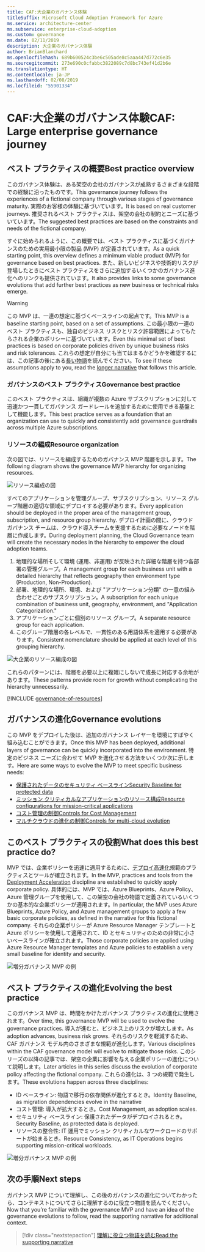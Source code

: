 ```yaml
---
title: CAF:大企業のガバナンス体験
titleSuffix: Microsoft Cloud Adoption Framework for Azure
ms.service: architecture-center
ms.subservice: enterprise-cloud-adoption
ms.custom: governance
ms.date: 02/11/2019
description: 大企業のガバナンス体験
author: BrianBlanchard
ms.openlocfilehash: 689b600524c3be6c505ade8c5aaa447d772c6e35
ms.sourcegitcommit: 273e690c0cfabbc3822089c7d8bc743ef41d2b6e
ms.translationtype: HT
ms.contentlocale: ja-JP
ms.lasthandoff: 02/08/2019
ms.locfileid: "55901334"
---
```

# <a name="caf-large-enterprise-governance-journey"></a><span data-ttu-id="b2565-103">CAF:大企業のガバナンス体験</span><span class="sxs-lookup"><span data-stu-id="b2565-103">CAF: Large enterprise governance journey</span></span>

## <a name="best-practice-overview"></a><span data-ttu-id="b2565-104">ベスト プラクティスの概要</span><span class="sxs-lookup"><span data-stu-id="b2565-104">Best practice overview</span></span>

<span data-ttu-id="b2565-105">このガバナンス体験は、ある架空の会社のガバナンスが成熟するさまざまな段階での経験に沿ったものです。</span><span class="sxs-lookup"><span data-stu-id="b2565-105">This governance journey follows the experiences of a fictional company through various stages of governance maturity.</span></span> <span data-ttu-id="b2565-106">実際のお客様の体験に基づいています。</span><span class="sxs-lookup"><span data-stu-id="b2565-106">It is based on real customer journeys.</span></span> <span data-ttu-id="b2565-107">推奨されるベスト プラクティスは、架空の会社の制約とニーズに基づいています。</span><span class="sxs-lookup"><span data-stu-id="b2565-107">The suggested best practices are based on the constraints and needs of the fictional company.</span></span>

<span data-ttu-id="b2565-108">すぐに始められるように、この概要では、ベスト プラクティスに基づくガバナンスのための実用最小限の製品 (MVP) が定義されています。</span><span class="sxs-lookup"><span data-stu-id="b2565-108">As a quick starting point, this overview defines a minimum viable product (MVP) for governance based on best practices.</span></span> <span data-ttu-id="b2565-109">また、新しいビジネスや技術的リスクが登場したときにベスト プラクティスをさらに追加するいくつかのガバナンス進化へのリンクも提供されています。</span><span class="sxs-lookup"><span data-stu-id="b2565-109">It also provides links to some governance evolutions that add further best practices as new business or technical risks emerge.</span></span>

> [!WARNING]
> <span data-ttu-id="b2565-110">この MVP は、一連の想定に基づくベースラインの起点です。</span><span class="sxs-lookup"><span data-stu-id="b2565-110">This MVP is a baseline starting point, based on a set of assumptions.</span></span> <span data-ttu-id="b2565-111">この最小限の一連のベスト プラクティスも、独自のビジネス リスクとリスク許容範囲によってもたらされる企業のポリシーに基づいています。</span><span class="sxs-lookup"><span data-stu-id="b2565-111">Even this minimal set of best practices is based on corporate policies driven by unique business risks and risk tolerances.</span></span> <span data-ttu-id="b2565-112">これらの想定が自分にも当てはまるかどうかを確認するには、この記事の後にある[長い物語](./narrative.md)を読んでください。</span><span class="sxs-lookup"><span data-stu-id="b2565-112">To see if these assumptions apply to you, read the [longer narrative](./narrative.md) that follows this article.</span></span>

### <a name="governance-best-practice"></a><span data-ttu-id="b2565-113">ガバナンスのベスト プラクティス</span><span class="sxs-lookup"><span data-stu-id="b2565-113">Governance best practice</span></span>

<span data-ttu-id="b2565-114">このベスト プラクティスは、組織が複数の Azure サブスクリプションに対して迅速かつ一貫してガバナンス ガードレールを追加するために使用できる基盤として機能します。</span><span class="sxs-lookup"><span data-stu-id="b2565-114">This best practice serves as a foundation that an organization can use to quickly and consistently add governance guardrails across multiple Azure subscriptions.</span></span>

### <a name="resource-organization"></a><span data-ttu-id="b2565-115">リソースの編成</span><span class="sxs-lookup"><span data-stu-id="b2565-115">Resource organization</span></span>

<span data-ttu-id="b2565-116">次の図では、リソースを編成するためのガバナンス MVP 階層を示します。</span><span class="sxs-lookup"><span data-stu-id="b2565-116">The following diagram shows the governance MVP hierarchy for organizing resources.</span></span>

![リソース編成の図](../../../_images/governance/resource-organization.png)

<span data-ttu-id="b2565-118">すべてのアプリケーションを管理グループ、サブスクリプション、リソース グループ階層の適切な領域にデプロイする必要があります。</span><span class="sxs-lookup"><span data-stu-id="b2565-118">Every application should be deployed in the proper area of the management group, subscription, and resource group hierarchy.</span></span> <span data-ttu-id="b2565-119">デプロイ計画の間に、クラウド ガバナンス チームは、クラウド導入チームを支援するために必要なノードを階層に作成します。</span><span class="sxs-lookup"><span data-stu-id="b2565-119">During deployment planning, the Cloud Governance team will create the necessary nodes in the hierarchy to empower the cloud adoption teams.</span></span>

1. <span data-ttu-id="b2565-120">地理的な場所そして環境 (運用、非運用) が反映された詳細な階層を持つ各部署の管理グループ。</span><span class="sxs-lookup"><span data-stu-id="b2565-120">A management group for each business unit with a detailed hierarchy that reflects geography then environment type (Production, Non-Production).</span></span>
2. <span data-ttu-id="b2565-121">部署、地理的な場所、環境、および "アプリケーション分類" の一意の組み合わせごとのサブスクリプション。</span><span class="sxs-lookup"><span data-stu-id="b2565-121">A subscription for each unique combination of business unit, geography, environment, and "Application Categorization."</span></span>
3. <span data-ttu-id="b2565-122">アプリケーションごとに個別のリソース グループ。</span><span class="sxs-lookup"><span data-stu-id="b2565-122">A separate resource group for each application.</span></span>
4. <span data-ttu-id="b2565-123">このグループ階層の各レベルで、一貫性のある用語体系を適用する必要があります。</span><span class="sxs-lookup"><span data-stu-id="b2565-123">Consistent nomenclature should be applied at each level of this grouping hierarchy.</span></span>

![大企業のリソース編成の図](../../../_images/governance/large-enterprise-resource-organization.png)

<span data-ttu-id="b2565-125">これらのパターンには、階層を必要以上に複雑にしないで成長に対応する余地があります。</span><span class="sxs-lookup"><span data-stu-id="b2565-125">These patterns provide room for growth without complicating the hierarchy unnecessarily.</span></span>

[!INCLUDE [governance-of-resources](../../../../../includes/cloud-adoption/governance/governance-of-resources.md)]

## <a name="governance-evolutions"></a><span data-ttu-id="b2565-126">ガバナンスの進化</span><span class="sxs-lookup"><span data-stu-id="b2565-126">Governance evolutions</span></span>

<span data-ttu-id="b2565-127">この MVP をデプロイした後は、追加のガバナンス レイヤーを環境にすばやく組み込むことができます。</span><span class="sxs-lookup"><span data-stu-id="b2565-127">Once this MVP has been deployed, additional layers of governance can be quickly incorporated into the environment.</span></span> <span data-ttu-id="b2565-128">特定のビジネス ニーズに合わせて MVP を進化させる方法をいくつか次に示します。</span><span class="sxs-lookup"><span data-stu-id="b2565-128">Here are some ways to evolve the MVP to meet specific business needs:</span></span>

- [<span data-ttu-id="b2565-129">保護されたデータのセキュリティ ベースライン</span><span class="sxs-lookup"><span data-stu-id="b2565-129">Security Baseline for protected data</span></span>](./security-baseline-evolution.md)
- [<span data-ttu-id="b2565-130">ミッション クリティカルなアプリケーションのリソース構成</span><span class="sxs-lookup"><span data-stu-id="b2565-130">Resource configurations for mission-critical applications</span></span>](./resource-consistency-evolution.md)
- [<span data-ttu-id="b2565-131">コスト管理の制御</span><span class="sxs-lookup"><span data-stu-id="b2565-131">Controls for Cost Management</span></span>](./cost-management-evolution.md)
- [<span data-ttu-id="b2565-132">マルチクラウドの進化の制御</span><span class="sxs-lookup"><span data-stu-id="b2565-132">Controls for multi-cloud evolution</span></span>](./multi-cloud-evolution.md)

<!-- markdownlint-disable MD026 -->

## <a name="what-does-this-best-practice-do"></a><span data-ttu-id="b2565-133">このベスト プラクティスの役割</span><span class="sxs-lookup"><span data-stu-id="b2565-133">What does this best practice do?</span></span>

<span data-ttu-id="b2565-134">MVP では、企業ポリシーを迅速に適用するために、[デプロイ高速化](../../deployment-acceleration/overview.md)規範のプラクティスとツールが確立されます。</span><span class="sxs-lookup"><span data-stu-id="b2565-134">In the MVP, practices and tools from the [Deployment Acceleration](../../deployment-acceleration/overview.md) discipline are established to quickly apply corporate policy.</span></span> <span data-ttu-id="b2565-135">具体的には、MVP では、Azure Blueprints、Azure Policy、Azure 管理グループを使用して、この架空の会社の物語で定義されているいくつかの基本的な企業ポリシーが適用されます。</span><span class="sxs-lookup"><span data-stu-id="b2565-135">In particular, the MVP uses Azure Blueprints, Azure Policy, and Azure management groups to apply a few basic corporate policies, as defined in the narrative for this fictional company.</span></span> <span data-ttu-id="b2565-136">それらの企業ポリシーが Azure Resource Manager テンプレートと Azure ポリシーを使用して適用されて、ID とセキュリティのための非常に小さいベースラインが確立されます。</span><span class="sxs-lookup"><span data-stu-id="b2565-136">Those corporate policies are applied using Azure Resource Manager templates and Azure policies to establish a very small baseline for identity and security.</span></span>

![増分ガバナンス MVP の例](../../../_images/governance/governance-mvp.png)

## <a name="evolving-the-best-practice"></a><span data-ttu-id="b2565-138">ベスト プラクティスの進化</span><span class="sxs-lookup"><span data-stu-id="b2565-138">Evolving the best practice</span></span>

<span data-ttu-id="b2565-139">このガバナンス MVP は、時間をかけたガバナンス プラクティスの進化に使用されます。</span><span class="sxs-lookup"><span data-stu-id="b2565-139">Over time, this governance MVP will be used to evolve the governance practices.</span></span> <span data-ttu-id="b2565-140">導入が進むと、ビジネス上のリスクが増大します。</span><span class="sxs-lookup"><span data-stu-id="b2565-140">As adoption advances, business risk grows.</span></span> <span data-ttu-id="b2565-141">それらのリスクを軽減するため、CAF ガバナンス モデル内のさまざまな規範が進化します。</span><span class="sxs-lookup"><span data-stu-id="b2565-141">Various disciplines within the CAF governance model will evolve to mitigate those risks.</span></span> <span data-ttu-id="b2565-142">このシリーズの以降の記事では、架空の企業に影響を与える企業ポリシーの進化について説明します。</span><span class="sxs-lookup"><span data-stu-id="b2565-142">Later articles in this series discuss the evolution of corporate policy affecting the fictional company.</span></span> <span data-ttu-id="b2565-143">これらの進化は、3 つの規範で発生します。</span><span class="sxs-lookup"><span data-stu-id="b2565-143">These evolutions happen across three disciplines:</span></span>

- <span data-ttu-id="b2565-144">ID ベースライン: 物語で移行の依存関係が進化するとき。</span><span class="sxs-lookup"><span data-stu-id="b2565-144">Identity Baseline, as migration dependencies evolve in the narrative</span></span>
- <span data-ttu-id="b2565-145">コスト管理: 導入が拡大するとき。</span><span class="sxs-lookup"><span data-stu-id="b2565-145">Cost Management, as adoption scales.</span></span>
- <span data-ttu-id="b2565-146">セキュリティ ベースライン: 保護されたデータがデプロイされるとき。</span><span class="sxs-lookup"><span data-stu-id="b2565-146">Security Baseline, as protected data is deployed.</span></span>
- <span data-ttu-id="b2565-147">リソースの整合性: IT 運用でミッション クリティカルなワークロードのサポートが始まるとき。</span><span class="sxs-lookup"><span data-stu-id="b2565-147">Resource Consistency, as IT Operations begins supporting mission-critical workloads.</span></span>

![増分ガバナンス MVP の例](../../../_images/governance/governance-evolution-large.png)

## <a name="next-steps"></a><span data-ttu-id="b2565-149">次の手順</span><span class="sxs-lookup"><span data-stu-id="b2565-149">Next steps</span></span>

<span data-ttu-id="b2565-150">ガバナンス MVP について理解し、この後のガバナンスの進化についてわかったら、コンテキストについてさらに理解するのに役立つ物語を読んでください。</span><span class="sxs-lookup"><span data-stu-id="b2565-150">Now that you’re familiar with the governance MVP and have an idea of the governance evolutions to follow, read the supporting narrative for additional context.</span></span>

> [!div class="nextstepaction"]
> [<span data-ttu-id="b2565-151">理解に役立つ物語を読む</span><span class="sxs-lookup"><span data-stu-id="b2565-151">Read the supporting narrative</span></span>](./narrative.md)
